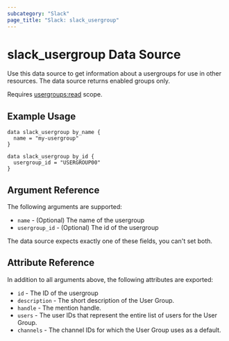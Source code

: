 ```yaml
---
subcategory: "Slack"
page_title: "Slack: slack_usergroup"
---
```


# slack_usergroup Data Source

Use this data source to get information about a usergroups for use in other
resources. The data source returns enabled groups only.

Requires
[usergroups:read](https://api.slack.com/scopes/usergroups:read) scope.

## Example Usage

```hcl
data slack_usergroup by_name {
  name = "my-usergroup"
}

data slack_usergroup by_id {
  usergroup_id = "USERGROUP00"
}
```

## Argument Reference

The following arguments are supported:

* `name` - (Optional) The name of the usergroup
* `usergroup_id` - (Optional) The id of the usergroup

The data source expects exactly one of these fields, you can't set both.

## Attribute Reference

In addition to all arguments above, the following attributes are exported:

* `id` - The ID of the usergroup
* `description` - The short description of the User Group.
* `handle` - The mention handle.
* `users` - The user IDs that represent the entire list of users for the
  User Group.
* `channels` - The channel IDs for which the User Group uses as a default.
